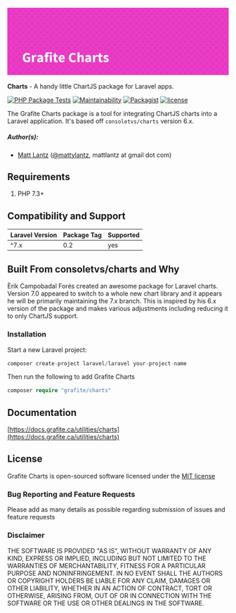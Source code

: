 ![Grafite Charts](GrafiteCharts-banner.png)

**Charts** - A handy little ChartJS package for Laravel apps.

[![PHP Package Tests](https://github.com/GrafiteInc/Charts/workflows/PHP%20Package%20Tests/badge.svg)](https://github.com/GrafiteInc/Charts/workflows/PHP%20Package%20Tests/badge.svg)
[![Maintainability](https://api.codeclimate.com/v1/badges/1f78223f1c3e16b59229/maintainability)](https://codeclimate.com/github/GrafiteInc/Charts/maintainability)
[![Packagist](https://img.shields.io/packagist/dt/grafite/charts.svg)](https://packagist.org/packages/grafite/charts)
[![license](https://img.shields.io/github/license/mashape/apistatus.svg)](https://packagist.org/packages/grafite/charts)

The Grafite Charts package is a tool for integrating ChartJS charts into a Laravel application. It's based off `consoletvs/charts` version 6.x.

##### Author(s):
* [Matt Lantz](https://github.com/mlantz) ([@mattylantz](http://twitter.com/mattylantz), mattlantz at gmail dot com)

## Requirements

1. PHP 7.3+

## Compatibility and Support

| Laravel Version | Package Tag | Supported |
|-----------------|-------------|-----------|
| ^7.x | 0.2 | yes |

## Built From consoletvs/charts and Why

Èrik Campobadal Forés created an awesome package for Laravel charts. Version 7.0 appeared to switch to a whole new chart library and it appears he will be primarily maintaining the 7.x branch. This is inspired by his 6.x version of the package and makes various adjustments including reducing it to only ChartJS support.

### Installation

Start a new Laravel project:
```php
composer create-project laravel/laravel your-project-name
```

Then run the following to add Grafite Charts
```php
composer require "grafite/charts"
```

## Documentation

[https://docs.grafite.ca/utilities/charts](https://docs.grafite.ca/utilities/charts)

## License
Grafite Charts is open-sourced software licensed under the [MIT license](http://opensource.org/licenses/MIT)

### Bug Reporting and Feature Requests
Please add as many details as possible regarding submission of issues and feature requests

### Disclaimer
THE SOFTWARE IS PROVIDED "AS IS", WITHOUT WARRANTY OF ANY KIND, EXPRESS OR IMPLIED, INCLUDING BUT NOT LIMITED TO THE WARRANTIES OF MERCHANTABILITY, FITNESS FOR A PARTICULAR PURPOSE AND NONINFRINGEMENT. IN NO EVENT SHALL THE AUTHORS OR COPYRIGHT HOLDERS BE LIABLE FOR ANY CLAIM, DAMAGES OR OTHER LIABILITY, WHETHER IN AN ACTION OF CONTRACT, TORT OR OTHERWISE, ARISING FROM, OUT OF OR IN CONNECTION WITH THE SOFTWARE OR THE USE OR OTHER DEALINGS IN THE SOFTWARE.
